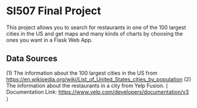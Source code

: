 # SI507 Final Project
This project allows you to search for restaurants in one of the 100 largest cities in the US and get maps and many kinds of charts by choosing the ones you want in a Flask Web App.

## Data Sources
(1) The information about the 100 largest cities in the US from https://en.wikipedia.org/wiki/List_of_United_States_cities_by_population
(2) The information about the restaurants in a city from Yelp Fusion. ( Documentation Link: https://www.yelp.com/developers/documentation/v3 ）
